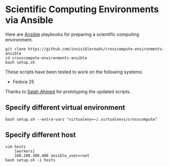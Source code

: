 # Scientific Computing Environments via Ansible

Here are [Ansible](http://www.ansible.com) playbooks for preparing a scientific computing environment.

    git clone https://github.com/invisibleroads/crosscompute-environments-ansible
    cd crosscompute-environments-ansible
    bash setup.sh

These scripts have been tested to work on the following systems:

- Fedora 25

Thanks to [Salah Ahmed](https://github.com/salah93) for prototyping the updated scripts.

## Specify different virtual environment

    bash setup.sh --extra-vars "virtualenv=~/.virtualenvs/crosscompute"

## Specify different host

    vim hosts
        [workers]
        100.200.300.400 ansible_user=root
    bash setup.sh -i hosts
